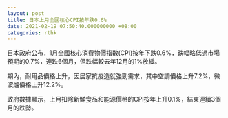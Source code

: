 ```yaml
---
layout: post
title: 日本上月全國核心CPI按年跌0.6%
date: 2021-02-19 07:50:40.000000000 +08:00
categories: rthk
---
```


日本政府公布，1月全國核心消費物價指數(CPI)按年下跌0.6%，跌幅略低過市場預期的0.7%，連跌6個月，但跌幅較去年12月的1%放緩。

期內，耐用品價格上升，因居家抗疫造就強勁需求，其中空調價格上升7.2%，微波爐價格上升12.2%。

政府數據顯示，上月扣除新鮮食品和能源價格的CPI按年上升0.1%，結束連續3個月的跌勢。
